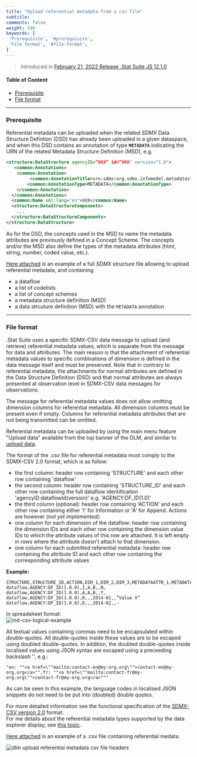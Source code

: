 ```yaml
---
title: "Upload referential metadata from a csv file"
subtitle: 
comments: false
weight: 340
keywords: [
 'Prerequisite', '#prerequisite',
 'File format', '#file-format',
]
---
```


> Introduced in [February 21, 2022 Release .Stat Suite JS 12.1.0](https://sis-cc.gitlab.io/dotstatsuite-documentation/changelog/#february-21-2022)

#### Table of Content
- [Prerequisite](#prerequisite)
- [File format](#file-format)

---

### Prerequisite
Referential metadata can be uploaded when the related *SDMX* Data Structure Defintion (DSD) has already been uploaded in a given dataspace, and when this DSD contains an annotation of type **`METADATA`** indicating the URN of the related Metadata Structure Definition (MSD), e.g.

```xml
<structure:DataStructure agencyID=“XXX“ id=“XXX" version=“1.0">
   <common:Annotations>
  	<common:Annotation>
  		 <common:AnnotationTitle>urn:sdmx:org.sdmx.infomodel.metadatastructure.MetadataStructure=AGENCY:MSD_ID(1.0)</common:AnnotationTitle>
  		<common:AnnotationType>METADATA</common:AnnotationType>
  	</common:Annotation>
  </common:Annotations>
  <common:Name xml:lang="en">XXX</common:Name>
  <structure:DataStructureComponents>
  	...
  </structure:DataStructureComponents>
</structure:DataStructure>
```

As for the DSD, the concepts used in the MSD to name the metadata attributes are previously defined in a Concept Scheme. The concepts and/or the MSD also define the types of the metadata attributes (html, string, number, coded value, etc.).

[Here attached](https://gitlab.com/sis-cc/dotstatsuite-documentation/-/blob/master/content/OECD_SNA_TABLE1_1.0_structures.xml) is an example of a full *SDMX* structure file allowing to upload referential metadata, and containing
- a dataflow
- a list of codelists
- a list of concept schemes
- a metadata structure definition (MSD)
- a data strcuture definition (MSD) with the `METADATA` annotation

---

### File format
.Stat Suite uses a specific SDMX-CSV data message to upload (and retrieve) referential metadata values, which is separate from the message for data and attributes. The main reason is that the attachment of referential metadata values to specific combinations of dimension is defined in the data message itself and must be preserved. Note that in contrary to referential metadata, the attachments for normal attributes are defined in the Data Structure Definition (DSD) and that normal attributes are always presented at observation level in SDMX-CSV data messages for observations.  

The message for referential metadata values does not allow omitting dimension columns for referential metadata. All dimension columns must be present even if empty. Columns for referential metadata attributes that are not being transmitted can be omitted.

Referential metadata can be uploaded by using the main menu feature "Upload data" available from the top banner of the DLM, and similar to [upload data](https://sis-cc.gitlab.io/dotstatsuite-documentation/using-dlm/manage-data/upload-data/upload-data-sdmx-file/).

The format of the .csv file for referential metadata must comply to the SDMX-CSV 2.0 format, which is as follow:
- the first column: header row containing 'STRUCTURE' and each other row containing 'dataflow'
- the second column: header row containing 'STRUCTURE_ID' and each other row containing the full dataflow identification 'agencyID:dataflowId(version)' e.g. 'AGENCY:DF_ID(1.0)'
- the third column (optional): header row containing 'ACTION' and each other row containing either 'I' for Information or 'A' for Append. Actions are however *(not yet implemented)*.
- one column for each dimension of the dataflow: header row containing the dimension IDs and each other row containing the dimension value IDs to which the attribute values of this row are attached. It is left empty in rows where the attribute doesn't attach to that dimension.
- one column for each submitted referential metadata: header row containing the attribute ID and each other row containing the corresponding attribute values

**Example:**

```
STRUCTURE,STRUCTURE_ID,ACTION,DIM_1,DIM_2,DIM_3,METADATAATTR_1,METADATAATTR_2
dataflow,AGENCY:DF_ID(1.0.0),I,A,B,,N,
dataflow,AGENCY:DF_ID(1.0.0),A,A,B,,Y,
dataflow,AGENCY:DF_ID(1.0.0),R,,,2014-01,,”Value X”
dataflow,AGENCY:DF_ID(1.0.0),D,,,2014-02,,-
```

In spreadsheet format:  
![md-csv-logical-example](/dotstatsuite-documentation/images/md-csv-logical-example.png)

All textual values containing commas need to be encapsulated within double-quotes. All double-quotes inside these values are to be escaped using doubled double-quotes. In addition, the doubled double-quotes inside localised values using JSON syntax are escaped using a preceeding backslash '\', e.g.:

`"en: ""<a href=\""mailto:contact-en@my-org.org\"">contact-en@my-org.org</a>"",fr: ""<a href=\""mailto:contact-fr@my-org.org\"">contact-fr@my-org.org</a>"""`

As can be seen in this example, the language codes in localised JSON snippets do not need to be put into (doubled) double quotes.

For more detailed information see the functional specification of the [SDMX-CSV version 2.0](https://github.com/sdmx-twg/sdmx-csv/tree/v2.0.0/data-message/docs/sdmx-csv-field-guide.md) format.  
For me details about the referential metadata types supported by the data explorer display, see [this topic](https://sis-cc.gitlab.io/dotstatsuite-documentation/using-api/core-data-model/#referential-metadata-types).

[Here attached](https://gitlab.com/sis-cc/dotstatsuite-documentation/-/blob/master/content/OECD_SNA_TABLE1_1.0_-_AUS_metadata.csv) is an example of a .csv file containing referential medata.

![dlm upload referential metadata csv file headers](/dotstatsuite-documentation/images/dlm-upload-referential-metadata-csv.png)
